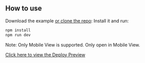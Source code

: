 ## How to use

Download the example [or clone the repo](https://github.com/mui/material-ui):
Install it and run:

```bash
npm install
npm run dev
```
Note: Only Mobile View is supported. Only open in Mobile View.


[Click here to view the Deploy Preview](https://master--superb-moonbeam-759582.netlify.app/cards)



